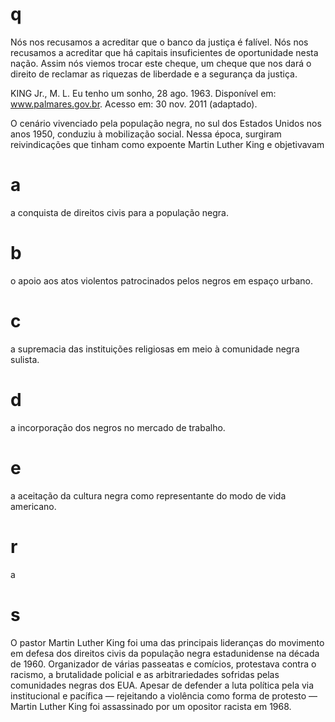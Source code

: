 # q
Nós nos recusamos a acreditar que o banco da justiça é falível. Nós nos recusamos a acreditar que há capitais insuficientes de oportunidade nesta nação. Assim nós viemos trocar este cheque, um cheque que nos dará o direito de reclamar as riquezas de liberdade e a segurança da justiça.

KING Jr., M. L. Eu tenho um sonho, 28 ago. 1963. Disponível em: www.palmares.gov.br. Acesso em: 30 nov. 2011 (adaptado).

O cenário vivenciado pela população negra, no sul dos Estados Unidos nos anos 1950, conduziu à mobilização social. Nessa época, surgiram reivindicações que tinham como expoente Martin Luther King e objetivavam

# a
a conquista de direitos civis para a população negra.

# b
o apoio aos atos violentos patrocinados pelos negros em espaço urbano.

# c
a supremacia das instituições religiosas em meio à comunidade negra sulista.

# d
a incorporação dos negros no mercado de trabalho.

# e
a aceitação da cultura negra como representante do modo de vida americano.

# r
a

# s
O pastor Martin Luther King foi uma das principais lideranças do movimento em defesa dos direitos civis da população negra estadunidense na década de 1960. Organizador de várias passeatas e comícios, protestava contra o racismo, a brutalidade policial e as arbitrariedades sofridas pelas comunidades negras dos EUA. Apesar de defender a luta política pela via institucional e pacífica — rejeitando a violência como forma de protesto — Martin Luther King foi assassinado por um opositor racista em 1968.
